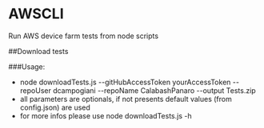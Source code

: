 # AWSCLI
Run AWS device farm tests from node scripts

##Download tests

###Usage:
- node downloadTests.js --gitHubAccessToken yourAccessToken --repoUser dcampogiani --repoName CalabashPanaro --output Tests.zip
- all parameters are optionals, if not presents default values (from config.json) are used
- for more infos please use node downloadTests.js -h
